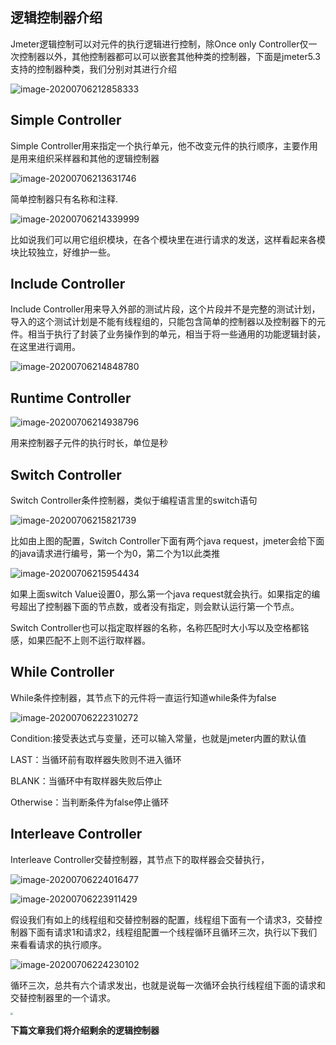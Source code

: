 ## 逻辑控制器介绍

Jmeter逻辑控制可以对元件的执行逻辑进行控制，除Once only Controller仅一次控制器以外，其他控制器都可以可以嵌套其他种类的控制器，下面是jmeter5.3支持的控制器种类，我们分别对其进行介绍

![image-20200706212858333](https://zyjblog.oss-cn-beijing.aliyuncs.com/1594042139.png)

## Simple Controller

Simple Controller用来指定一个执行单元，他不改变元件的执行顺序，主要作用是用来组织采样器和其他的逻辑控制器

![image-20200706213631746](https://zyjblog.oss-cn-beijing.aliyuncs.com/1594042591.png)

简单控制器只有名称和注释.

![image-20200706214339999](https://zyjblog.oss-cn-beijing.aliyuncs.com/1594043020.png)

比如说我们可以用它组织模块，在各个模块里在进行请求的发送，这样看起来各模块比较独立，好维护一些。

## Include Controller

Include Controller用来导入外部的测试片段，这个片段并不是完整的测试计划，导入的这个测试计划是不能有线程组的，只能包含简单的控制器以及控制器下的元件。相当于执行了封装了业务操作到的单元，相当于将一些通用的功能逻辑封装，在这里进行调用。

![image-20200706214848780](https://zyjblog.oss-cn-beijing.aliyuncs.com/1594043328.png)

## Runtime Controller

![image-20200706214938796](https://zyjblog.oss-cn-beijing.aliyuncs.com/1594043378.png)

用来控制器子元件的执行时长，单位是秒

## Switch Controller

Switch Controller条件控制器，类似于编程语言里的switch语句

![image-20200706215821739](https://zyjblog.oss-cn-beijing.aliyuncs.com/1594043901.png)

比如由上图的配置，Switch Controller下面有两个java request，jmeter会给下面的java请求进行编号，第一个为0，第二个为1以此类推

![image-20200706215954434](https://zyjblog.oss-cn-beijing.aliyuncs.com/1594043994.png)

如果上面switch Value设置0，那么第一个java request就会执行。如果指定的编号超出了控制器下面的节点数，或者没有指定，则会默认运行第一个节点。

Switch Controller也可以指定取样器的名称，名称匹配时大小写以及空格都铭感，如果匹配不上则不运行取样器。

## While Controller

While条件控制器，其节点下的元件将一直运行知道while条件为false

![image-20200706222310272](https://zyjblog.oss-cn-beijing.aliyuncs.com/1594045390.png)

Condition:接受表达式与变量，还可以输入常量，也就是jmeter内置的默认值

LAST：当循环前有取样器失败则不进入循环

BLANK：当循环中有取样器失败后停止

Otherwise：当判断条件为false停止循环

## Interleave Controller

Interleave Controller交替控制器，其节点下的取样器会交替执行，

![image-20200706224016477](https://zyjblog.oss-cn-beijing.aliyuncs.com/1594046416.png)

![image-20200706223911429](https://zyjblog.oss-cn-beijing.aliyuncs.com/1594046351.png)

假设我们有如上的线程组和交替控制器的配置，线程组下面有一个请求3，交替控制器下面有请求1和请求2，线程组配置一个线程循环且循环三次，执行以下我们来看看请求的执行顺序。

![image-20200706224230102](https://zyjblog.oss-cn-beijing.aliyuncs.com/1594046550.png)

循环三次，总共有六个请求发出，也就是说每一次循环会执行线程组下面的请求和交替控制器里的一个请求。

<img src="https://zyjblog.oss-cn-beijing.aliyuncs.com/1593947944.jpg" style="zoom: 25%;" />

**下篇文章我们将介绍剩余的逻辑控制器**